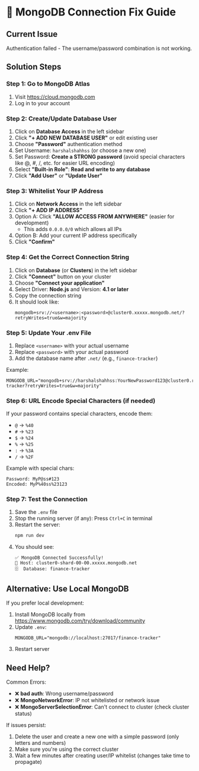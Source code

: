 # 🔧 MongoDB Connection Fix Guide

## Current Issue
Authentication failed - The username/password combination is not working.

## Solution Steps

### Step 1: Go to MongoDB Atlas
1. Visit https://cloud.mongodb.com
2. Log in to your account

### Step 2: Create/Update Database User
1. Click on **Database Access** in the left sidebar
2. Click **"+ ADD NEW DATABASE USER"** or edit existing user
3. Choose **"Password"** authentication method
4. Set Username: `harshalshahhss` (or choose a new one)
5. Set Password: **Create a STRONG password** (avoid special characters like @, #, /, etc. for easier URL encoding)
6. Select **"Built-in Role"**: **Read and write to any database**
7. Click **"Add User"** or **"Update User"**

### Step 3: Whitelist Your IP Address
1. Click on **Network Access** in the left sidebar
2. Click **"+ ADD IP ADDRESS"**
3. Option A: Click **"ALLOW ACCESS FROM ANYWHERE"** (easier for development)
   - This adds `0.0.0.0/0` which allows all IPs
4. Option B: Add your current IP address specifically
5. Click **"Confirm"**

### Step 4: Get the Correct Connection String
1. Click on **Database** (or **Clusters**) in the left sidebar
2. Click **"Connect"** button on your cluster
3. Choose **"Connect your application"**
4. Select Driver: **Node.js** and Version: **4.1 or later**
5. Copy the connection string
6. It should look like:
   ```
   mongodb+srv://<username>:<password>@cluster0.xxxxx.mongodb.net/?retryWrites=true&w=majority
   ```

### Step 5: Update Your .env File
1. Replace `<username>` with your actual username
2. Replace `<password>` with your actual password
3. Add the database name after `.net/` (e.g., `finance-tracker`)

Example:
```env
MONGODB_URL="mongodb+srv://harshalshahhss:YourNewPassword123@cluster0.rmdo0kf.mongodb.net/finance-tracker?retryWrites=true&w=majority"
```

### Step 6: URL Encode Special Characters (if needed)
If your password contains special characters, encode them:
- `@` → `%40`
- `#` → `%23`
- `$` → `%24`
- `%` → `%25`
- `:` → `%3A`
- `/` → `%2F`

Example with special chars:
```
Password: MyP@ss#123
Encoded: MyP%40ss%23123
```

### Step 7: Test the Connection
1. Save the `.env` file
2. Stop the running server (if any): Press `Ctrl+C` in terminal
3. Restart the server:
   ```bash
   npm run dev
   ```
4. You should see:
   ```
   ✅ MongoDB Connected Successfully!
   📍 Host: cluster0-shard-00-00.xxxxx.mongodb.net
   🗄️  Database: finance-tracker
   ```

## Alternative: Use Local MongoDB

If you prefer local development:

1. Install MongoDB locally from https://www.mongodb.com/try/download/community
2. Update `.env`:
   ```env
   MONGODB_URL="mongodb://localhost:27017/finance-tracker"
   ```
3. Restart server

## Need Help?

Common Errors:
- ❌ **bad auth**: Wrong username/password
- ❌ **MongoNetworkError**: IP not whitelisted or network issue
- ❌ **MongoServerSelectionError**: Can't connect to cluster (check cluster status)

If issues persist:
1. Delete the user and create a new one with a simple password (only letters and numbers)
2. Make sure you're using the correct cluster
3. Wait a few minutes after creating user/IP whitelist (changes take time to propagate)
